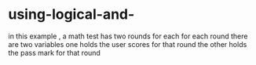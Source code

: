 # using-logical-and-
in this example , a math test has two rounds for each for each round there are two variables one holds the user scores for that round  the other holds the pass mark for that round  
